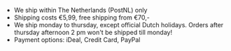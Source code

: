- We ship within The Netherlands (PostNL) only
- Shipping costs €5,99, free shipping from €70,-
- We ship monday to thursday, except official Dutch holidays. Orders after thursday afternoon 2 pm won't be shipped till monday!
- Payment options: iDeal, Credit Card, PayPal
